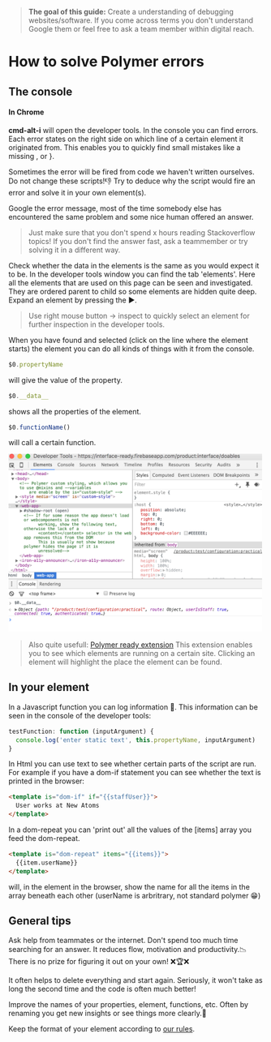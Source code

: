>**The goal of this guide:** Create a understanding of debugging websites/software. If you come across terms you don't understand Google them or feel free to ask a team member within digital reach.

# How to solve Polymer errors

## The console

#### In Chrome
**cmd-alt-i** will open the developer tools. In the console you can find errors. Each error states on the right side on which line of a certain element it  originated from. This enables you to quickly find small mistakes like a missing , or }.

Sometimes the error will be fired from code we haven't written ourselves. Do not change these scripts!👎 Try to deduce why the script would fire an error and solve it in your own element(s).

Google the error message, most of the time somebody else has encountered the same problem and some nice human offered an answer.

> Just make sure that you don't spend x hours reading Stackoverflow topics! If you don't find the answer fast, ask a teammember or try solving it in a different way.

Check whether the data in the elements is the same as you would expect it to be. In the developer tools window you can find the tab 'elements'. Here all the elements that are used on this page can be seen and investigated. They are ordered parent to child so some elements are hidden quite deep. Expand an element by pressing the ▶︎.

> Use right mouse button -> inspect to quickly select an element for further inspection in the developer tools.

When you have found and selected (click on the line where the element starts) the element you can do all kinds of things with it from the console.

``` Javascript
$0.propertyName
```

will give the value of the property.


``` javascript
$0.__data__
```

shows all the properties of the element.

``` javascript
$0.functionName()
```
will call a certain function.

<img src="../images/developer-tools.png" width="500">

>Also quite usefull:
[Polymer ready extension](https://chrome.google.com/webstore/detail/polymer-ready/aaifiopbmiecbpladpjaoemohhfjcbdk)
This extension enables you to see which elements are running on a certain site. Clicking an element will highlight the place the element can be found.

## In your element

In a Javascript function you can log information 📓. This information can be seen in the console of the developer tools:
``` javascript
testFunction: function (inputArgument) {
  console.log('enter static text', this.propertyName, inputArgument)
}
```

In Html you can use text to see whether certain parts of the script are run. For example if you have a dom-if statement you can see whether the text is printed in the browser:
``` Html
<template is="dom-if" if="{{staffUser}}">
  User works at New Atoms
</template>
```

In a dom-repeat you can 'print out' all the values of the [items] array you feed the dom-repeat.
``` Html
<template is="dom-repeat" items="{{items}}">
  {{item.userName}}
</template>
```

will, in the element in the browser, show the name for all the items in the array beneath each other (userName is arbritrary, not standard polymer 😁)

## General tips

Ask help from teammates or the internet. Don't spend too much time searching for an answer. It reduces flow, motivation and productivity.📉 There is no prize for figuring it out on your own! ❌🏆❌

It often helps to delete everything and start again. Seriously, it won't take as long the second time and the code is often much better!

Improve the names of your properties, element, functions, etc. Often by renaming you get new insights or see things more clearly.🔎

Keep the format of your element according to [our rules](https://github.com/newatoms/interface/blob/ready/docs/style-guide.md).
